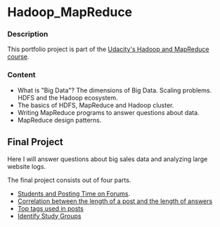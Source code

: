 # Hadoop_MapReduce

### Description
This portfolio project is part of the [Udacity's Hadoop and MapReduce course](https://www.udacity.com/course/ud617).  

### Content

- What is "Big Data"? The dimensions of Big Data. Scaling problems. HDFS and the Hadoop ecosystem.
- The basics of HDFS, MapReduce and Hadoop cluster.
- Writing MapReduce programs to answer questions about data.
- MapReduce design patterns.

## Final Project
Here I will answer questions about big sales data and analyzing large website logs.

The final project consists out of four parts.
 - [Students and Posting Time on Forums](https://classroom.udacity.com/courses/ud617/lessons/717558831239847/concepts/24639586650923#). 
 - [Correlation between the length of a post and the length of answers](https://classroom.udacity.com/courses/ud617/lessons/717558831239847/concepts/25533285880923#)
 - [Top tags used in posts](https://classroom.udacity.com/courses/ud617/lessons/717558831239847/concepts/24924385660923#)
 - [Identify Study Groups](https://classroom.udacity.com/courses/ud617/lessons/717558831239847/concepts/25478286080923#)


